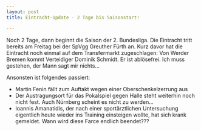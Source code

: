 ```yaml
---
layout: post
title: Eintracht-Update - 2 Tage bis Saisonstart!

---
```


Noch 2 Tage, dann beginnt die Saison der 2. Bundesliga. Die Eintracht tritt bereits am Freitag bei der SpVgg Greuther Fürth an. Kurz davor hat die Eintracht noch einmal auf dem Transfermarkt zugeschlagen: Von Werder Bremen kommt Verteidiger Dominik Schmidt. Er ist ablösefrei. Ich muss gestehen, der Mann sagt mir nichts...

Ansonsten ist folgendes passiert:

- Martin Fenin fällt zum Auftakt wegen einer Oberschenkelzerrung aus  
- Der Austragungsort für das Pokalspiel gegen Halle steht weiterhin noch nicht fest. Auch Nürnberg scheint es nicht zu werden...  
- Ioannis Amanatidis, der nach einer sportärztlichen Untersuchung eigentlich heute wieder ins Training einsteigen wollte, hat sich krank gemeldet. Wann wird diese Farce endlich beendet???
